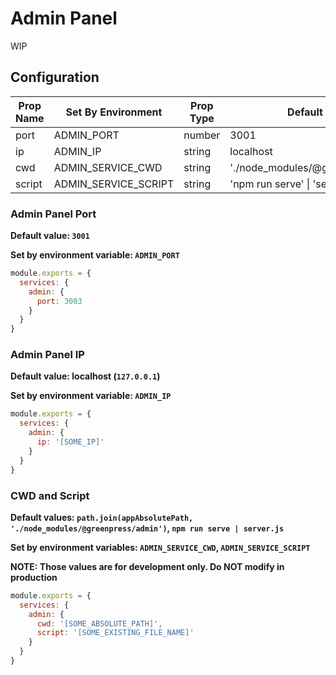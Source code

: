# Admin Panel

WIP

## Configuration

| Prop Name | Set By Environment   | Prop Type | Default Value                      |
|-----------|----------------------|-----------|------------------------------------|
| port      | ADMIN_PORT           | number    | 3001                               |
| ip        | ADMIN_IP             | string    | localhost                          |
| cwd       | ADMIN_SERVICE_CWD    | string    | './node_modules/@greenpress/admin' |
| script    | ADMIN_SERVICE_SCRIPT | string    | 'npm run serve' \| 'server.js'       |

### Admin Panel Port

**Default value: `3001`**

**Set by environment variable: `ADMIN_PORT`**

```js
module.exports = {
  services: {
    admin: {
      port: 3003
    }
  }
}
```

### Admin Panel IP

**Default value: localhost (`127.0.0.1`)**

**Set by environment variable: `ADMIN_IP`**

```js
module.exports = {
  services: {
    admin: {
      ip: '[SOME_IP]'
    }
  }
}
```

### CWD and Script

**Default values: `path.join(appAbsolutePath, './node_modules/@greenpress/admin')`, `npm run serve | server.js`**

**Set by environment variables: `ADMIN_SERVICE_CWD`, `ADMIN_SERVICE_SCRIPT`**

**NOTE: Those values are for development only. Do NOT modify in production**

```js
module.exports = {
  services: {
    admin: {
      cwd: '[SOME_ABSOLUTE_PATH]',
      script: '[SOME_EXISTING_FILE_NAME]'
    }
  }
}
```